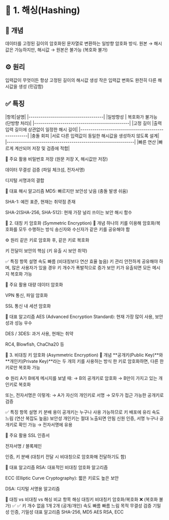 # 🔐 1. 해싱(Hashing)
## 📌 개념
  데이터를 고정된 길이의 암호화된 문자열로 변환하는 일방향 암호화 방식.
원본 → 해시값은 가능하지만, 해시값 → 원본은 불가능 (복호화 불가)

## ⚙️ 원리
  입력값이 무엇이든 항상 고정된 길이의 해시값 생성
  작은 입력값 변화도 완전히 다른 해시값을 생성 (민감함)

## ✅ 특징
|항목|설명|
|-------------------------------------|
|일방향성 |	복호화가 불가능 (단방향 처리)|
|-----------------------------------------------|
|고정 길이 |출력	입력 길이에 상관없이 일정한 해시 길이|
|----------------------------------------------------|
|충돌 회피	|서로 다른 입력값이 동일한 해시값을 생성하지 않도록 설계|
|---------------------------------------------------------------|
|빠른 연산	|빠르게 계산되어 저장 및 검증에 적합|

🧠 주요 활용
비밀번호 저장 (원문 저장 X, 해시값만 저장)

데이터 무결성 검증 (파일 체크섬, 전자서명)

디지털 서명과의 결합

🔑 대표 해시 알고리즘
MD5: 빠르지만 보안성 낮음 (충돌 발생 쉬움)

SHA-1: 예전 표준, 현재는 취약점 존재

SHA-2(SHA-256, SHA-512): 현재 가장 널리 쓰이는 보안 해시 함수

🔐 2. 대칭 키 암호화 (Symmetric Encryption)
📌 개념
하나의 키를 이용해 암호화/복호화를 모두 수행하는 방식
송신자와 수신자가 같은 키를 공유해야 함

⚙️ 원리
같은 키로 암호화 후, 같은 키로 복호화

키 전달이 보안의 핵심 (키 유출 시 보안 취약)

✅ 특징
항목	설명
속도	빠름 (비대칭보다 연산 효율 높음)
키 관리	안전하게 공유해야 하며, 많은 사용자가 있을 경우 키 개수가 폭발적으로 증가
보안	키가 유출되면 모든 메시지 복호화 가능

🧠 주요 활용
대량 데이터 암호화

VPN 통신, 파일 암호화

SSL 통신 내 세션 암호화

🔑 대표 알고리즘
AES (Advanced Encryption Standard): 현재 가장 많이 사용, 보안성과 성능 우수

DES / 3DES: 과거 사용, 현재는 취약

RC4, Blowfish, ChaCha20 등

🔐 3. 비대칭 키 암호화 (Asymmetric Encryption)
📌 개념
**공개키(Public Key)**와 **개인키(Private Key)**라는 두 개의 키를 사용하는 방식
한 키로 암호화하면, 다른 한 키로만 복호화 가능

⚙️ 원리
A가 B에게 메시지를 보낼 때:
→ B의 공개키로 암호화
→ B만이 가지고 있는 개인키로 복호화

또는, 전자서명은 이렇게:
→ A가 자신의 개인키로 서명
→ 모두가 접근 가능한 공개키로 검증

✅ 특징
항목	설명
키 분배 용이	공개키는 누구나 사용 가능하므로 키 배포에 유리
속도	느림 (연산 복잡도 높음)
보안성	개인키는 절대 노출되면 안됨
신원 인증, 서명	누구나 공개키로 확인 가능 → 전자서명에 유용

🧠 주요 활용
SSL 인증서

전자서명 / 블록체인

인증, 키 분배 (대칭키 전달 시 비대칭으로 암호화해 전달하기도 함)

🔑 대표 알고리즘
RSA: 대표적인 비대칭 암호화 알고리즘

ECC (Elliptic Curve Cryptography): 짧은 키로도 높은 보안

DSA: 디지털 서명용 알고리즘

🔄 대칭 vs 비대칭 vs 해싱 비교
항목	해싱	대칭키	비대칭키
암호화/복호화	❌ (복호화 불가)	✅	✅
키 개수	없음	1개	2개 (공개/개인)
속도	빠름	빠름	느림
목적	무결성 검증	기밀성	인증, 기밀성
대표 알고리즘	SHA-256, MD5	AES	RSA, ECC


